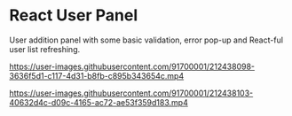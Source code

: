# React User Panel

User addition panel with some basic validation, error pop-up and React-ful user list refreshing.



https://user-images.githubusercontent.com/91700001/212438098-3636f5d1-c117-4d31-b8fb-c895b343654c.mp4



https://user-images.githubusercontent.com/91700001/212438103-40632d4c-d09c-4165-ac72-ae53f359d183.mp4

